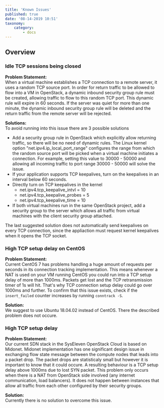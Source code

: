 ```yaml
---
title: 'Known Issues'
published: true
date: '08-14-2019 10:51'
taxonomy:
    category:
        - docs
---
```


## Overview

### Idle TCP sessions being closed

**Problem Statement:**\
When a virtual machine establishes a TCP connection to a remote server, it uses a random TCP source port.
In order for return traffic to be allowed to flow into a VM in OpenStack, a dynamic inbound security group rule must be created, allowing traffic to flow to this random TCP port.
This dynamic rule will expire in 60 seconds. If the server was quiet for more than one minute, the dynamic inbound security group rule will be deleted and the return traffic from the remote server will be rejected.

**Solutions:**\
To avoid running into this issue there are 3 possible solutions

 * Add a security group rule in OpenStack which explicitly allow returning traffic, so there will be no need of dynamic rules. The Linux kernel option "net.ipv4.ip_local_port_range" configures the range from which the random source port will be picked when a virtual machine initiates a connection. For example, setting this value to 30000 - 50000 and allowing all incoming traffic to port range 30000 - 50000 will solve the issue.
 * If your application supports TCP keepalives, turn on the keepalives in an interval below 60 seconds.
 * Directly turn on TCP keepalives in the kernel
    * net.ipv4.tcp_keepalive_intvl = 10 
    * net.ipv4.tcp_keepalive_probes = 5 
    * net.ipv4.tcp_keepalive_time = 10
 * If both virtual machines run in the same OpenStack project, add a security group to the server which allows all traffic from virtual machines with the client security group attached.

The last suggested solution does not automatically send keepalives on every TCP connection, since the appliaction must request kernel keepalives when it opens the TCP socket. 

### High TCP setup delay on CentOS 

**Problem Statement:**\
Current CentOS 7 has problems handling a huge amount of requests per seconds in its connection tracking implementation. This means whenever a NAT is used on your VM running CentOS you could run into a TCP setup delay of more than 1000ms. Packets get lost and the TCP retransmission timer of 1s will hit. That's why TCP connection setup delay could go over 1000ms and further. To confirm that this issue exists, check if the `insert_failed` counter increases by running `conntrack -S`.

**Solution:**\
We suggest to use Ubuntu 18.04.02 instead of CentOS. There the described problem does not occure.

### High TCP setup delay

**Problem Statement:**\
Our current SDN stack in the SysEleven OpenStack Cloud is based on Midonet. Midonet implementation has one significant design issue in exchanging flow state message between the compute nodes that leads into a packet drop. The packet drops are statisticaly small but however it is important to know that it could occure. A resulting behaviour is a TCP setup delay above 1000ms due to lost SYN packet. This problem only occurs when there is a NAT from OpenStack side involved (any internet communication, load balancers). It does not happen between instances that allow all traffic from each other configured by their security groups.

**Solution:**\
Currently there is no solution to overcome this issue.
